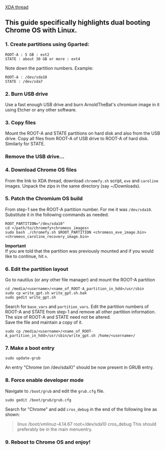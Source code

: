 [XDA thread](https://forum.xda-developers.com/hardware-hacking/chromebooks/guide-installing-official-chrome-os-pc-t3865697)  

## This guide specifically highlights dual booting Chrome OS with Linux.

### 1. Create partitions using Gparted:
```
ROOT-A : 5 GB : ext2  
STATE : about 30 GB or more : ext4
```
Note down the partition numbers. Example:  
```
ROOT-A : /dev/sda10  
STATE : /dev/sda7
```
### 2. Burn USB drive
Use a fast enough USB drive and burn ArnoldTheBat's chromium image in it using Etcher or any other software.
### 3. Copy files
Mount the ROOT-A and STATE partitions on hard disk and also from the USB drive. Copy all files from ROOT-A of USB drive to ROOT-A of hard disk. Similarly for STATE.
### Remove the USB drive...
### 4. Download Chrome OS files
From the link to XDA thread, download `chromefy.sh` script, `eve` and `caroline` images. Unpack the zips in the same directory (say ~/Downloads).
### 5. Patch the Chromium OS build
From step-1 see the ROOT-A partition number. For me it was `/dev/sda10`. Substitute it in the following commands as needed.
```
ROOT_PARTITION="/dev/sda10"  
cd </path/to/chromefy+chromeos_images>  
sudo bash ./chromefy.sh $ROOT_PARTITION <chromeos_eve_image.bin> <chromeos_caroline_recovery_image.bin>  
```
<b>Important</b>  
If you are told that the partition was previously mounted and if you would like to continue, hit `n`.
### 6. Edit the partition layout
Go to nautilus (or any other file manager) and mount the ROOT-A partition
```
cd /media/<username>/<name_of_ROOT-A_partition_in_hdd>/usr/sbin  
sudo cp write_gpt.sh write_gpt.sh.bak  
sudo gedit write_gpt.sh
```
Search for `base_vars` and `partition_vars`. Edit the partition numbers of ROOT-A and STATE from step-1 and remove all other partition information. The size of ROOT-A and STATE need not be altered.  
Save the file and maintain a copy of it.
```
sudo cp /media/<username>/<name_of_ROOT-A_partition_in_hdd>/usr/sbin/write_gpt.sh /home/<username>/
```
### 7. Make a boot entry
```
sudo update-grub
```
An entry "Chrome (on /dev/sdaX)" should be now present in GRUB entry.  
### 8. Force enable developer mode
Navigate to `/boot/grub` and edit the `grub.cfg` file.  
```
sudo gedit /boot/grub/grub.cfg
```
Search for "Chrome" and add `cros_debug` in the end of the following line as shown:  
  > linux /boot/vmlinuz-4.14.67 root=/dev/sda10 cros_debug
This should preferably be in the main menuentry.
### 9. Reboot to Chrome OS and enjoy!
